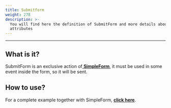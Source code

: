 ```yaml
---
title: Submitform
weight: 278
description: >-
  You will find here the definition of SubmitForm and more details about its
  attributes
---
```


---

## What is it? 

SubmitForm is an exclusive action of[ **SimpleForm**](../components/form/simple-form-web.md), it must be used in some event inside the form, so it will be sent. 

## How to use? 

For a complete example together with SimpleForm, [**click here**](../components/form/simple-form-web.md).
